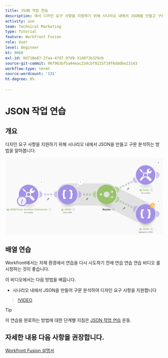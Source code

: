 ```yaml
---
title: JSON 작업 연습
description: 에서 디자인 요구 사항을 지원하기 위해 시나리오 내에서 JSON을 만들고 구문 분석하는 방법을 알아봅니다. [!DNL Adobe Workfront Fusion].
activity: use
team: Technical Marketing
type: Tutorial
feature: Workfront Fusion
role: User
level: Beginner
kt: 9060
exl-id: 0d718e87-2faa-47d7-97d9-314071b329cb
source-git-commit: 96f963bf5a44eac234cbf9215f19f6dddbe23143
workflow-type: tm+mt
source-wordcount: '131'
ht-degree: 0%

---
```


# JSON 작업 연습

## 개요

디자인 요구 사항을 지원하기 위해 시나리오 내에서 JSON을 만들고 구문 분석하는 방법을 알아봅니다.

![Fusion 시나리오의 이미지](assets/final-functional-bits-and-bobs-2.png)

## 배열 연습

Workfront에서는 자체 환경에서 연습을 다시 시도하기 전에 연습 연습 연습 비디오 를 시청하는 것이 좋습니다.

이 비디오에서는 다음 방법을 배웁니다.

* 시나리오 내에서 JSON을 만들어 구문 분석하여 디자인 요구 사항을 지원합니다

>[!VIDEO](https://video.tv.adobe.com/v/335301/?quality=12)

>[!TIP]
>
>이 연습을 완료하는 방법에 대한 단계별 지침은 [JSON 작업 연습](https://experienceleague.adobe.com/docs/workfront-learn/tutorials-workfront/fusion/exercises/working-with-json.html?lang=en) 운동.


## 자세한 내용 다음 사항을 권장합니다.

[Workfront Fusion 설명서](https://experienceleague.adobe.com/docs/workfront/using/adobe-workfront-fusion/workfront-fusion-2.html?lang=en)
